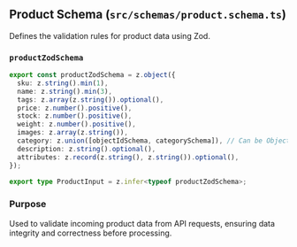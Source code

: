 ## Product Schema (`src/schemas/product.schema.ts`)

Defines the validation rules for product data using Zod.

### `productZodSchema`

```typescript
export const productZodSchema = z.object({
  sku: z.string().min(1),
  name: z.string().min(3),
  tags: z.array(z.string()).optional(),
  price: z.number().positive(),
  stock: z.number().positive(),
  weight: z.number().positive(),
  images: z.array(z.string()),
  category: z.union([objectIdSchema, categorySchema]), // Can be ObjectId or full Category object
  description: z.string().optional(),
  attributes: z.record(z.string(), z.string()).optional(),
});

export type ProductInput = z.infer<typeof productZodSchema>;
```

### Purpose

Used to validate incoming product data from API requests, ensuring data integrity and correctness before processing.

